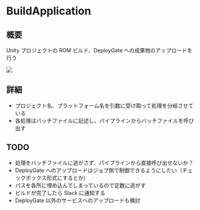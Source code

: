 # BuildApplication

## 概要

Unity プロジェクトの ROM ビルド、DeployGate への成果物のアップロードを行う

![](https://user-images.githubusercontent.com/93642791/144876209-70789909-0922-4023-a80d-ce71a1f49ce8.PNG)

## 詳細

- プロジェクト名、プラットフォーム名を引数に受け取って処理を分岐させている
- 各処理はバッチファイルに記述し、パイプラインからバッチファイルを呼び出す

## TODO

- 処理をバッチファイルに逃がさず、パイプラインから直接呼び出せないか？
- DeployGate へのアップロードはジョブ側で制御できるようにしたい（チェックボックス形式にするとか）
- パスを各所に埋め込んでしまっているので定数に逃がす
- ビルドが完了したら Slack に通知する
- DeployGate 以外のサービスへのアップロードも検討
